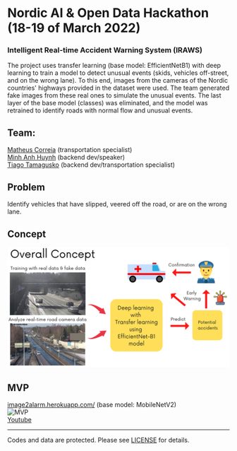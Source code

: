 # Nordic AI & Open Data Hackathon (18-19 of March 2022)

### Intelligent Real-time Accident Warning System (IRAWS)

The project uses transfer learning (base model: EfficientNetB1) with deep learning to train a model to detect unusual events (skids, vehicles off-street, and on the wrong lane). To this end, images from the cameras of the Nordic countries' highways provided in the dataset were used. The team generated fake images from these real ones to simulate the unusual events. The last layer of the base model (classes) was eliminated, and the model was retrained to identify roads with normal flow and unusual events.

## Team:

[Matheus Correia](https://github.com/matheusgomesms) (transportation specialist)  
[Minh Anh Huynh](https://github.com/MarcX23) (backend dev/speaker)  
[Tiago Tamagusko](https://github.com/tamagusko) (backend dev/transportation specialist)  

## Problem

Identify vehicles that have slipped, veered off the road, or are on the wrong lane.

## Concept

![Concept](https://github.com/tamagusko/nordicaiopendataimages/raw/main/img/concept.png)

## MVP
[image2alarm.herokuapp.com/](https://image2alarm.herokuapp.com/) (base model: MobileNetV2)  
![MVP](https://github.com/tamagusko/nordicaiopendataimages/raw/main/img/mvp.gif)  
[Youtube](https://youtu.be/xKLlYaEs0Bc)

---

Codes and data are protected. Please see [LICENSE](LICENSE) for details.

